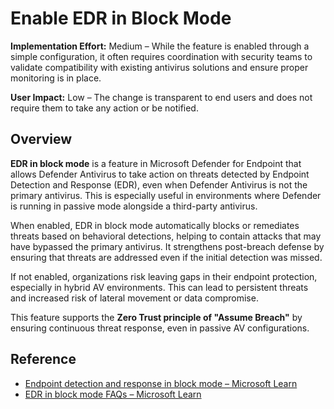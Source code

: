 # Enable EDR in Block Mode

**Implementation Effort:** Medium – While the feature is enabled through a simple configuration, it often requires coordination with security teams to validate compatibility with existing antivirus solutions and ensure proper monitoring is in place.

**User Impact:** Low – The change is transparent to end users and does not require them to take any action or be notified.

## Overview

**EDR in block mode** is a feature in Microsoft Defender for Endpoint that allows Defender Antivirus to take action on threats detected by Endpoint Detection and Response (EDR), even when Defender Antivirus is not the primary antivirus. This is especially useful in environments where Defender is running in passive mode alongside a third-party antivirus.

When enabled, EDR in block mode automatically blocks or remediates threats based on behavioral detections, helping to contain attacks that may have bypassed the primary antivirus. It strengthens post-breach defense by ensuring that threats are addressed even if the initial detection was missed.

If not enabled, organizations risk leaving gaps in their endpoint protection, especially in hybrid AV environments. This can lead to persistent threats and increased risk of lateral movement or data compromise.

This feature supports the **Zero Trust principle of "Assume Breach"** by ensuring continuous threat response, even in passive AV configurations.

## Reference

- [Endpoint detection and response in block mode – Microsoft Learn](https://learn.microsoft.com/en-us/defender-endpoint/edr-in-block-mode)
- [EDR in block mode FAQs – Microsoft Learn](https://learn.microsoft.com/en-us/defender-endpoint/edr-block-mode-faqs)
